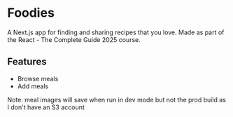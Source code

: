# Foodies

A Next.js app for finding and sharing recipes that you love. Made as part of the React - The Complete Guide 2025 course. 

## Features

- Browse meals
- Add meals

Note: meal images will save when run in dev mode but not the prod build as I don't have an S3 account

